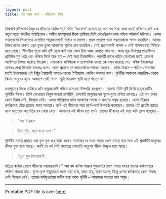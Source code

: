 ```yaml
---
layout: post
title: ওরা কাজ করে - রবীন্দ্রনাথ ঠাকুর
---
```


বিশ্বকবি রবীন্দ্রনাথ ঠাকুরের জীবনের অন্তিম পর্বে রচিত ‘আরোগ্য‘ কাব্যগ্রন্থের অন্যতম ‘ওরা কাজ করে’ কবিতায় কবি এক নতুন সত্যে উপনীত হয়েছিলেন। অসীম মহাশূন্যের দিকে তাকিয়ে তিনি দেখেছিলেন রাজ শক্তির অনিবার্য পরিনাম। একদা ভারতবর্ষের সিংহাসনে এসেছিল সাম্রাজ্যলোভী পাঠান ও মোগল। প্রবল প্রতাপে তারা ভারতবর্ষকে শাসন করেছিল। তাদের বিজয় রথের চাকায় ওড়া ধূসর ধুলো আকাশের সূর্যকে ম্লান করেছিল। সেই প্রতাপশালী শাসক – সেই শাসনব্যবস্থা নিশ্চিহ্ন হয়ে গেছে। সীমাহীন  শূন্যে কবি  দৃষ্টি রেখে কবি তার কোন চিহ্ন আজ দেখতে পান না। অথচ দূর-দিগন্তের প্রান্তসীমায়  প্রতিদিন সূর্য ওঠে এবং পশ্চিম দিকে অস্ত যায় – সেই সত্য চিরকালীন।
পরবর্তী কালে পাঠান মোগলের মতই এদেশে আধিপত্য বিস্তার করেছে ইংরেজ। এখানকার বাণিজ্যিক ও প্রশাসনিক ব্যবস্থা কে দখল করেছে সে। বণিক ইংরেজের মানদণ্ড দেখা দিয়েছে রাজদণ্ড রূপে। প্রবল প্রতাপে সে ভারতবর্ষকে পদানত করেছে। কবির বিশ্বাস – পাঠান-মোগলের মতই ইংরেজদের এই নিষ্ঠুর স্বৈরাচারী শাসন-যন্ত্রনার ইতিহাসে একদিন অবসান হবে। পৃথিবীর আকাশে জ্যোতিষ্ক-লোকে কিংবা মানুষের হৃদয়-আকাশে সেই শাসন-স্মৃতি চিরকাল স্থায়ী হতে পারবে না।

মহাশূন্যের দিকে তাকিয়ে কবি সাম্রাজ্যবাদী শক্তির অসারতা  উপলব্ধি করেছেন। তারপর তিনি দৃষ্টি ফিরিয়েছেন  মাটির পৃথিবীর দিকে। তিনি দেখেছেন বিপুল জনতা শ্রমজীবি, মেহনতি মানুষের দল যুগে-যুগে এগিয়ে চলেছে। এই পথ চলার কোন বিরাম নেই, বিচ্ছেদ নেই। এদের পরিশ্রমের দানে আমাদের সমাজ ও সভ্যতা সমৃদ্ধ হয়েছে। এদের নিরন্তর কর্মপ্রবাহে বেঁচে রয়েছে মানব সভ্যতা। কবি এই জীবনের সত্য মর্মে-মর্মে উপলব্ধি করেছেন। তাদের এই প্রচেষ্টা ব্যাহত হলে সভ্যতার অগ্রগতির রথ থেমে যেত। আমাদের এই জীবন হত ব্যর্থ। তাদের জীবনের এই সত্য কবি তুলে ধরেছেন –

>“ওরা চিরকাল

>টানে দাঁড়, ধরে থাকে হাল।“

পৃথিবীর নগরে প্রান্তরে ওরা যুগ-যুগ ধরে কাজ করে। সমাজের যে ভাঙা গড়ার খেলা চলছে তার সঙ্গে এই শ্রমজীবি মানুষের জীবন যুক্ত হয়ে আছে। কর্মই যে ধর্ম সেই মহামন্ত্রে  মেহনতি মানুষের জীবন উজ্জ্বল হয়ে আছে।

>“দুঃখ সুখ দিবসরজনী

মন্দ্রিত করিয়া তোলে জীবনের মহামন্ত্রধ্বনি।“
অঙ্গ বঙ্গ কলিঙ্গ পাঞ্জাব গুজরাটের গ্রামে নগরে বন্দরে তাদের কর্মব্যবস্থার পরিচয় পাওয়া যায়। যুগে-যুগে সাম্রাজ্যের ভাঙা গড়া চলে, রাজা যায়, রাজা আসে, কিন্তু এদের কর্মপ্রবাহে কোন বিরাম নেই বিচ্ছেদ নেই। তাদের কর্মমুখরতায়  সজীব হয়ে থাকে পৃথিবী – আমাদের সভ্যতা হয়ে সমৃদ্ধ।

----------
Printable PDF file is over [here](https://github.com/isc2017/isc2017.github.io/blob/master/pdfs/%E0%A6%93%E0%A6%B0%E0%A6%BE%20%E0%A6%95%E0%A6%BE%E0%A6%9C%20%E0%A6%95%E0%A6%B0%E0%A7%87%20-%20%E0%A6%B0%E0%A6%AC%E0%A7%80%E0%A6%A8%E0%A7%8D%E0%A6%A6%E0%A7%8D%E0%A6%B0%E0%A6%A8%E0%A6%BE%E0%A6%A5%20%E0%A6%A0%E0%A6%BE%E0%A6%95%E0%A7%81%E0%A6%B0.pdf).